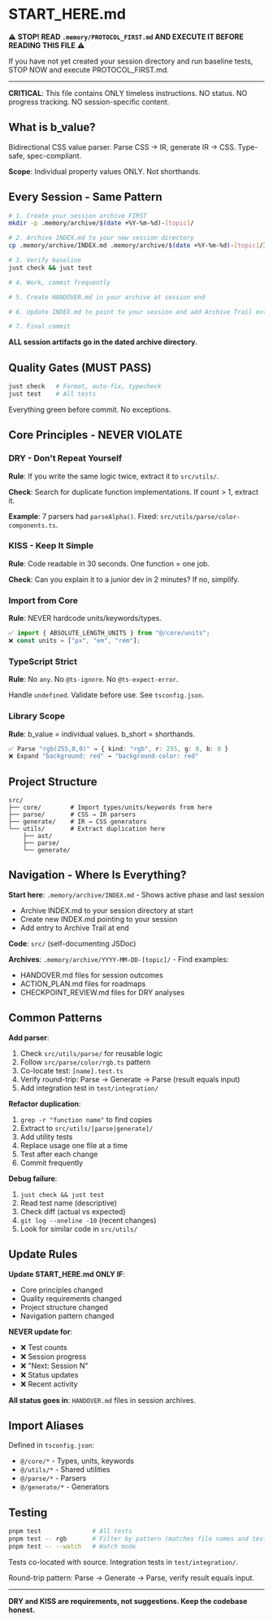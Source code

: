  <!-- DO NOT EDIT THIS FILE WITHOUT CONSULTING AUTHOR -->
# START_HERE.md

⚠️ **STOP! READ `.memory/PROTOCOL_FIRST.md` AND EXECUTE IT BEFORE READING THIS FILE** ⚠️

If you have not yet created your session directory and run baseline tests, STOP NOW and execute PROTOCOL_FIRST.md.

---

**CRITICAL**: This file contains ONLY timeless instructions. NO status. NO progress tracking. NO session-specific content.

## What is b_value?

Bidirectional CSS value parser. Parse CSS → IR, generate IR → CSS. Type-safe, spec-compliant.

**Scope**: Individual property values ONLY. Not shorthands.

## Every Session - Same Pattern

```bash
# 1. Create your session archive FIRST
mkdir -p .memory/archive/$(date +%Y-%m-%d)-[topic]/

# 2. Archive INDEX.md to your new session directory
cp .memory/archive/INDEX.md .memory/archive/$(date +%Y-%m-%d)-[topic]/INDEX_ARCHIVED.md

# 3. Verify baseline
just check && just test

# 4. Work, commit frequently

# 5. Create HANDOVER.md in your archive at session end

# 6. Update INDEX.md to point to your session and add Archive Trail entry

# 7. Final commit
```

**ALL session artifacts go in the dated archive directory.**

## Quality Gates (MUST PASS)

```bash
just check   # Format, auto-fix, typecheck
just test    # All tests
```

Everything green before commit. No exceptions.

## Core Principles - NEVER VIOLATE

### DRY - Don't Repeat Yourself

**Rule**: If you write the same logic twice, extract it to `src/utils/`.

**Check**: Search for duplicate function implementations. If count > 1, extract it.

**Example**: 7 parsers had `parseAlpha()`. Fixed: `src/utils/parse/color-components.ts`.

### KISS - Keep It Simple

**Rule**: Code readable in 30 seconds. One function = one job.

**Check**: Can you explain it to a junior dev in 2 minutes? If no, simplify.

### Import from Core

**Rule**: NEVER hardcode units/keywords/types.

```typescript
✅ import { ABSOLUTE_LENGTH_UNITS } from "@/core/units";
❌ const units = ["px", "em", "rem"];
```

### TypeScript Strict

**Rule**: No `any`. No `@ts-ignore`. No `@ts-expect-error`.

Handle `undefined`. Validate before use. See `tsconfig.json`.

### Library Scope

**Rule**: b_value = individual values. b_short = shorthands.

```typescript
✅ Parse "rgb(255,0,0)" → { kind: "rgb", r: 255, g: 0, b: 0 }
❌ Expand "background: red" → "background-color: red"
```

## Project Structure

```
src/
├── core/        # Import types/units/keywords from here
├── parse/       # CSS → IR parsers
├── generate/    # IR → CSS generators
└── utils/       # Extract duplication here
    ├── ast/
    ├── parse/
    └── generate/
```

## Navigation - Where Is Everything?

**Start here**: `.memory/archive/INDEX.md` - Shows active phase and last session
- Archive INDEX.md to your session directory at start
- Create new INDEX.md pointing to your session
- Add entry to Archive Trail at end

**Code**: `src/` (self-documenting JSDoc)

**Archives**: `.memory/archive/YYYY-MM-DD-[topic]/` - Find examples:
- HANDOVER.md files for session outcomes
- ACTION_PLAN.md files for roadmaps
- CHECKPOINT_REVIEW.md files for DRY analyses

## Common Patterns

**Add parser**:
1. Check `src/utils/parse/` for reusable logic
2. Follow `src/parse/color/rgb.ts` pattern
3. Co-locate test: `[name].test.ts`
4. Verify round-trip: Parse → Generate → Parse (result equals input)
5. Add integration test in `test/integration/`

**Refactor duplication**:
1. `grep -r "function name"` to find copies
2. Extract to `src/utils/[parse|generate]/`
3. Add utility tests
4. Replace usage one file at a time
5. Test after each change
6. Commit frequently

**Debug failure**:
1. `just check && just test`
2. Read test name (descriptive)
3. Check diff (actual vs expected)
4. `git log --oneline -10` (recent changes)
5. Look for similar code in `src/utils/`

## Update Rules

**Update START_HERE.md ONLY IF**:
- Core principles changed
- Quality requirements changed
- Project structure changed
- Navigation pattern changed

**NEVER update for**:
- ❌ Test counts
- ❌ Session progress
- ❌ "Next: Session N"
- ❌ Status updates
- ❌ Recent activity

**All status goes in**: `HANDOVER.md` files in session archives.

## Import Aliases

Defined in `tsconfig.json`:
- `@/core/*` - Types, units, keywords
- `@/utils/*` - Shared utilities
- `@/parse/*` - Parsers
- `@/generate/*` - Generators

## Testing

```bash
pnpm test              # All tests
pnpm test -- rgb       # Filter by pattern (matches file names and test descriptions)
pnpm test -- --watch   # Watch mode
```

Tests co-located with source. Integration tests in `test/integration/`.

Round-trip pattern: Parse → Generate → Parse, verify result equals input.

---

**DRY and KISS are requirements, not suggestions. Keep the codebase honest.**
